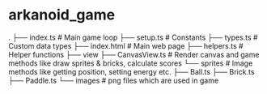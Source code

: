 # arkanoid_game
.
├── index.ts             # Main game loop
├── setup.ts             # Constants
├── types.ts             # Custom data types
├── index.html           # Main web page
├── helpers.ts           # Helper functions
├── view
      ├── CanvasView.ts  # Render canvas and game methods like draw sprites & bricks, calculate scores
└── sprites              # Image methods like getting position, setting energy etc.
      ├── Ball.ts
      ├── Brick.ts
      ├── Paddle.ts
└── images               # png files which are used in game
